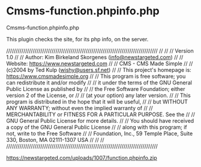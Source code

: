 # Cmsms-function.phpinfo.php
Cmsms-function.phpinfo.php

This plugin checks the site, for its php info, on the server.

////////////////////////////////////////////////////////////////////////////////
//									                                                          //
// Version 1.0								                                                //
// Author: Kim Birkeland Skorgenes (info@newstargeted.com)           		      //
// Website: https://www.newstargeted.com				                              //
// CMS - CMS Made Simple						                                          //
// (c)2004 by Ted Kulp (wishy@users.sf.net)				                            //
// This project's homepage is: https://www.cmsmadesimple.org		              //
// This program is free software; you can redistribute it and/or modify       //
// it under the terms of the GNU General Public License as published by       //
// the Free Software Foundation; either version 2 of the License, or	        //
// (at your option) any later version.					                              //
// This program is distributed in the hope that it will be useful,    	      //
// but WITHOUT ANY WARRANTY; without even the implied warranty of	            //
// MERCHANTABILITY or FITNESS FOR A PARTICULAR PURPOSE.  See the	            //
// GNU General Public License for more details.				                        //
// You should have received a copy of the GNU General Public License          //
// along with this program; if not, write to the Free Software		            //
// Foundation, Inc., 59 Temple Place, Suite 330, Boston, MA  02111-1307  USA  //
//								                                                    	      //
////////////////////////////////////////////////////////////////////////////////

https://newstargeted.com/uploads/1007/function.phpinfo.zip

